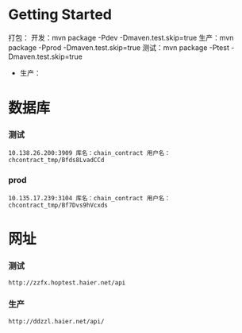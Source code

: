 # Getting Started
打包：
    开发：mvn package -Pdev -Dmaven.test.skip=true
    生产：mvn package -Pprod -Dmaven.test.skip=true
    测试：mvn package -Ptest -Dmaven.test.skip=true
- 生产：

# 数据库
### 测试
    10.138.26.200:3909 库名：chain_contract 用户名：chcontract_tmp/Bfds8LvadCCd
### prod
    10.135.17.239:3104 库名：chain_contract 用户名：chcontract_tmp/Bf7Dvs9hVcxds

# 网址
### 测试
    http://zzfx.hoptest.haier.net/api
### 生产
    http://ddzzl.haier.net/api/



